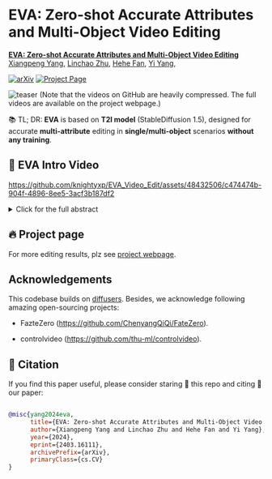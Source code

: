 # EVA: Zero-shot Accurate Attributes and Multi-Object Video Editing

**[EVA: Zero-shot Accurate Attributes and Multi-Object Video Editing](https://arxiv.org/abs/2403.16111)**
<br/>
[Xiangpeng Yang](https://github.com/knightyxp),
[Linchao Zhu](https://ffmpbgrnn.github.io/),
[Hehe Fan](https://hehefan.github.io/),
[Yi Yang](https://scholar.google.com/citations?user=RMSuNFwAAAAJ&hl=en),
<br/>

[![arXiv](https://img.shields.io/badge/arXiv-2312.02087-b31b1b.svg)](https://arxiv.org/abs/2403.16111)
[![Project Page](https://img.shields.io/badge/Project-Website-orange)](https://knightyxp.github.io/EVA/)

![teaser](assets/teaser.gif)
(Note that the videos on GitHub are heavily compressed. The full videos are available on the project webpage.)

📚 TL; DR: **EVA**  is based on **T2I model** (StableDiffusion 1.5), designed for accurate **multi-attribute** editing in **single/multi-object** scenarios **without any training**.

## 📣 EVA Intro Video

https://github.com/knightyxp/EVA_Video_Edit/assets/48432506/c474474b-904f-4896-8ee5-3acf3b187df2


<details><summary>Click for the full abstract</summary>

>Current diffusion-based video editing primarily focuses on local editing (object/background editing) or global style editing by utilizing various dense correspondences. However, these methods often fail to accurately edit the foreground and background simultaneously while preserving the original layout. We find that the crux of the issue stems from the imprecise distribution of attention weights across designated regions, including inaccurate text-to-attribute control and attention leakage.
To tackle this issue, we introduce EVA, a zero-shot and multi-attribute video editing framework tailored for human-centric videos with complex motions. We incorporate a Spatial-Temporal Layout-Guided Attention mechanism that leverages the intrinsic positive and negative correspondences of cross-frame diffusion features.To avoid attention leakage, we utilize these correspondences to boost the attention scores of tokens within the same attribute across all video frames while limiting interactions between tokens of different attributes in the self-attention layer. For precise text-to-attribute manipulation, we use discrete text embeddings focused on specific layout areas within the cross-attention layer. Benefiting from the precise attention weight distribution, EVA can be easily generalized to multi-object editing scenarios and achieves accurate identity mapping. Extensive experiments demonstrate EVA achieves state-of-the-art results in real-world scenarios.
</details>


## 🔥 Project page
For more editing results, plz see [project webpage](https://knightyxp.github.io/EVA/).


<!-- ## ⚡️ Showcases
<table class="center">
  <tr>
    <td colspan="1">single attribute editing →   multi attribute editing</td>
    <td colspan="1"> multi object editing →  swap identity</td>
  </tr>
  <tr>
  <td>
    <img src=assets/tennis.gif width="700">
  </td>

  <td>
    <img src=assets/running_two_man.gif width="700">
  </td>

  </tr>


</table> -->



## Acknowledgements

This codebase builds on [diffusers](https://github.com/huggingface/diffusers). Besides, we acknowledge following amazing open-sourcing projects:

- FazteZero (https://github.com/ChenyangQiQi/FateZero).


- controlvideo (https://github.com/thu-ml/controlvideo).


## 📌 Citation
If you find this paper useful, please consider staring 🌟 this repo and citing 📑 our paper:
```bibtex

@misc{yang2024eva,
      title={EVA: Zero-shot Accurate Attributes and Multi-Object Video Editing}, 
      author={Xiangpeng Yang and Linchao Zhu and Hehe Fan and Yi Yang},
      year={2024},
      eprint={2403.16111},
      archivePrefix={arXiv},
      primaryClass={cs.CV}
}

```